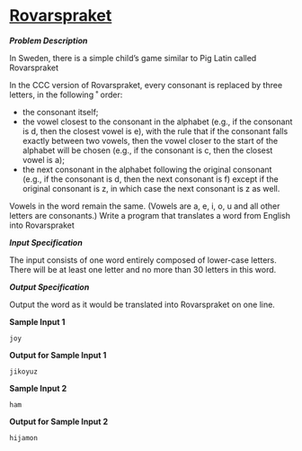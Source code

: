 # [Rovarspraket](https://dmoj.ca/problem/ccc15j3)

***Problem Description***

In Sweden, there is a simple child’s game similar to Pig Latin called Rovarspraket 

In the CCC version of Rovarspraket, every consonant is replaced by three letters, in the following ˚
order:
* the consonant itself;
* the vowel closest to the consonant in the alphabet (e.g., if the consonant is d, then the closest
vowel is e), with the rule that if the consonant falls exactly between two vowels, then the
vowel closer to the start of the alphabet will be chosen (e.g., if the consonant is c, then the
closest vowel is a);
* the next consonant in the alphabet following the original consonant (e.g., if the consonant is
d, then the next consonant is f) except if the original consonant is z, in which case the next
consonant is z as well.

Vowels in the word remain the same. (Vowels are a, e, i, o, u and all other letters are consonants.)
Write a program that translates a word from English into Rovarspraket

***Input Specification***

The input consists of one word entirely composed of lower-case letters. There will be at least one
letter and no more than 30 letters in this word.

***Output Specification***

Output the word as it would be translated into Rovarspraket on one line. 

**Sample Input 1**

```
joy
```

**Output for Sample Input 1**

```
jikoyuz
```

**Sample Input 2**

```
ham
```

**Output for Sample Input 2**

```
hijamon
```